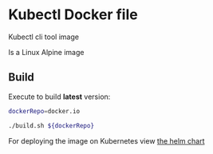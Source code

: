 Kubectl Docker file
===================

Kubectl cli tool image

Is a Linux Alpine image

Build
-----
Execute to build **latest** version:  
```bash
dockerRepo=docker.io

./build.sh ${dockerRepo}
```

For deploying the image on Kubernetes view [the helm chart](https://github.com/ArieLevs/Kubernetes-Helm-Charts/tree/master/charts/mosquitto)
